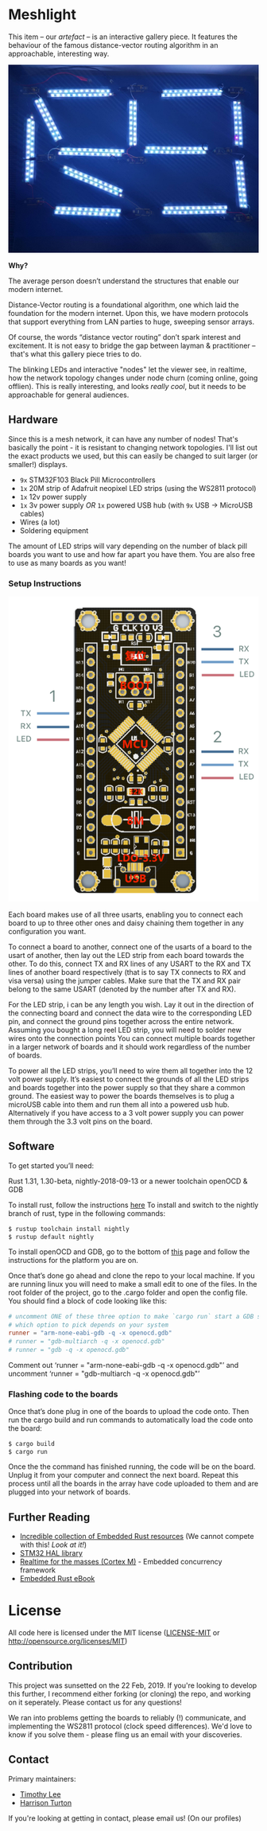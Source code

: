 # Meshlight

This item – our *artefact* – is an interactive gallery piece. It features the behaviour of the famous distance-vector routing algorithm in an approachable, interesting way.

![Photo of the final artefact](photo-display.jpg?raw=true "Photo of final artefact")

**Why?**

The average person doesn’t understand the structures that enable our modern internet.

Distance-Vector routing is a foundational algorithm, one which laid the foundation for the modern internet. Upon this, we have modern protocols that support everything from LAN parties to huge, sweeping sensor arrays.

Of course, the words “distance vector routing” don’t spark interest and excitement. It is not easy to bridge the gap between layman & practitioner – that's what this gallery piece tries to do.

The blinking LEDs and interactive "nodes" let the viewer see, in realtime, how the network topology changes under node churn (coming online, going offlien). This is really interesting, and looks *really cool*, but it needs to be approachable for general audiences.

## Hardware

Since this is a mesh network, it can have any number of nodes! That's basically the point - it is resistant to changing network topologies. I'll list out the exact products we used, but this can easily be changed to suit larger (or smaller!) displays.

- `9x` STM32F103 Black Pill Microcontrollers
- `1x` 20M strip of Adafruit neopixel LED strips (using the WS2811 protocol)
- `1x` 12v power supply
- `1x` 3v power supply *OR* `1x` powered USB hub (with `9x` USB -> MicroUSB cables)
- Wires (a lot)
- Soldering equipment

The amount of LED strips will vary depending on the number of black pill boards you want to use and how far apart you have them. You are also free to use as many boards as you want!

### Setup Instructions

![Diagram of the black pill board](board-diagram.png?raw=true "Black Pill Board Diagram")

Each board makes use of all three usarts, enabling you to connect each board to up to three other ones and daisy chaining them together in any configuration you want.

To connect a board to another, connect one of the usarts of a board to the usart of another, then lay out the LED strip from each board towards the other. To do this, connect TX and RX lines of any USART to the RX and TX lines of another board respectively (that is to say TX connects to RX and visa versa) using the jumper cables.
Make sure that the TX and RX pair belong to the same USART (denoted by the number after TX and RX).

For the LED strip, i can be any length you wish. Lay it out in the direction of the connecting board and connect the data wire to the corresponding LED pin, and connect the ground pins together across the entire network. Assuming you bought a long reel LED strip, you will need to solder new wires onto the connection points You can connect multiple boards together in a larger network of boards and it should work regardless of the number of boards.

To power all the LED strips, you’ll need to wire them all together into the 12 volt power supply. It’s easiest to connect the grounds of all the LED strips and boards together into the power supply so that they share a common ground. The easiest way to power the boards themselves is to plug a microUSB cable into them and run them all into a powered usb hub.
Alternatively if you have access to a 3 volt power supply you can power them through the 3.3 volt pins on the board.

## Software

To get started you’ll need: 

Rust 1.31, 1.30-beta, nightly-2018-09-13 or a newer toolchain
openOCD & GDB

To install rust, follow the instructions [here](https://www.rust-lang.org/tools/install)
To install and switch to the nightly branch of rust, type in the following commands:

``` console
$ rustup toolchain install nightly
$ rustup default nightly
```

To install openOCD and GDB, go to the bottom of [this](https://rust-embedded.github.io/book/intro/install.html) page and follow the instructions for the platform you are on. 

Once that’s done go ahead and clone the repo to your local machine. If you are running linux you will need to make a small edit to one of the files. In the root folder of the project, go to the .cargo folder and open the config file. You should find a block of code looking like this: 
``` toml
# uncomment ONE of these three option to make `cargo run` start a GDB session
# which option to pick depends on your system
runner = "arm-none-eabi-gdb -q -x openocd.gdb"
# runner = "gdb-multiarch -q -x openocd.gdb"
# runner = "gdb -q -x openocd.gdb"
```
Comment out ‘runner = "arm-none-eabi-gdb -q -x openocd.gdb"’ and uncomment ‘runner = "gdb-multiarch -q -x openocd.gdb"’ 

### Flashing code to the boards
Once that’s done plug in one of the boards to upload the code onto. Then run the cargo build and run commands to automatically load the code onto the board:

``` console
$ cargo build
$ cargo run
```
Once the the command has finished running, the code will be on the board. Unplug it from your computer and connect the next board. Repeat this process until all the boards in the array have code uploaded to them and are plugged into your network of boards.

## Further Reading

- [Incredible collection of Embedded Rust resources](https://github.com/rust-embedded/awesome-embedded-rust) (We cannot compete with this! *Look at it!*)
- [STM32 HAL library](https://docs.rs/stm32f1xx-hal/0.2.0/stm32f1xx_hal/)
- [Realtime for the masses (Cortex M)](https://github.com/japaric/cortex-m-rtfm) - Embedded concurrency framework
- [Embedded Rust eBook](https://rust-embedded.github.io/book/)

# License

All code here is licensed under the MIT license ([LICENSE-MIT](LICENSE-MIT) or http://opensource.org/licenses/MIT)

## Contribution

This project was sunsetted on the 22 Feb, 2019. If you're looking to develop this further, I recommend either forking (or cloning) the repo, and working on it seperately. Please contact us for any questions!

We ran into problems getting the boards to reliably (!) communicate, and implementing the WS2811 protocol (clock speed differences). We'd love to know if you solve them - please fling us an email with your discoveries.

## Contact

Primary maintainers:

- [Timothy Lee](github.com/tztimlee)
- [Harrison Turton](github.com/tztimlee)

If you're looking at getting in contact, please email us! (On our profiles)
